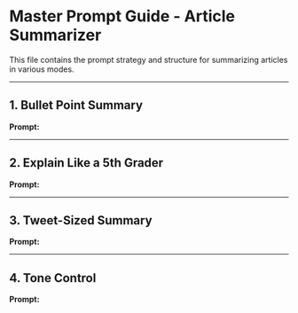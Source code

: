 # Master Prompt Guide - Article Summarizer

This file contains the prompt strategy and structure for summarizing articles in various modes.

---

## 1. Bullet Point Summary

**Prompt:**


---

## 2. Explain Like a 5th Grader

**Prompt:**


---

## 3. Tweet-Sized Summary

**Prompt:**


---

## 4. Tone Control

**Prompt:**
